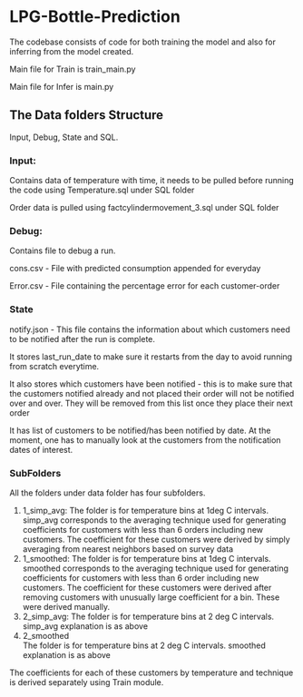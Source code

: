 # LPG-Bottle-Prediction
The codebase consists of code for both training the model and also for inferring from the model created. 

Main file for Train is train_main.py

Main file for Infer is main.py

## The Data folders Structure 
Input, Debug, State and SQL.

### Input:
Contains data of temperature with time, it needs to be pulled before running the code using Temperature.sql under SQL folder

Order data is pulled using factcylindermovement_3.sql under SQL folder

### Debug:
Contains file to debug a run.

cons.csv - File with predicted consumption appended for everyday

Error.csv - File containing the percentage error for each customer-order

### State
notify.json - This file contains the information about which customers need to be notified after the run is complete.

It stores last_run_date to make sure it restarts from the day to avoid running from scratch everytime.

It also stores which customers have been notified - this is to make sure that the customers notified already and not placed their order will not be notified over and over.
They will be removed from this list once they place their next order

It has list of customers to be notified/has been notified by date. At the moment, one has to manually look at the customers from the notification dates of interest.

### SubFolders
All the folders under data folder has four subfolders. 
1) 1_simp_avg:
The folder is for temperature bins at 1deg C intervals. simp_avg corresponds to the averaging technique used for generating coefficients for customers with less than 6 orders including new customers. The coefficient for these customers were derived by simply averaging from nearest neighbors based on survey data
2) 1_smoothed:
The folder is for temperature bins at 1deg C intervals. smoothed corresponds to the averaging technique used for generating coefficients for customers with less than 6 order including new customers. The coefficient for these customers were derived after removing customers with unusually large coefficient for a bin. These were derived manually.
3) 2_simp_avg:
The folder is for temperature bins at 2 deg C intervals. simp_avg explanation is as above
4) 2_smoothed  
The folder is for temperature bins at 2 deg C intervals. smoothed explanation is as above

The coefficients for each of these customers by temperature and technique is derived separately using Train module.
